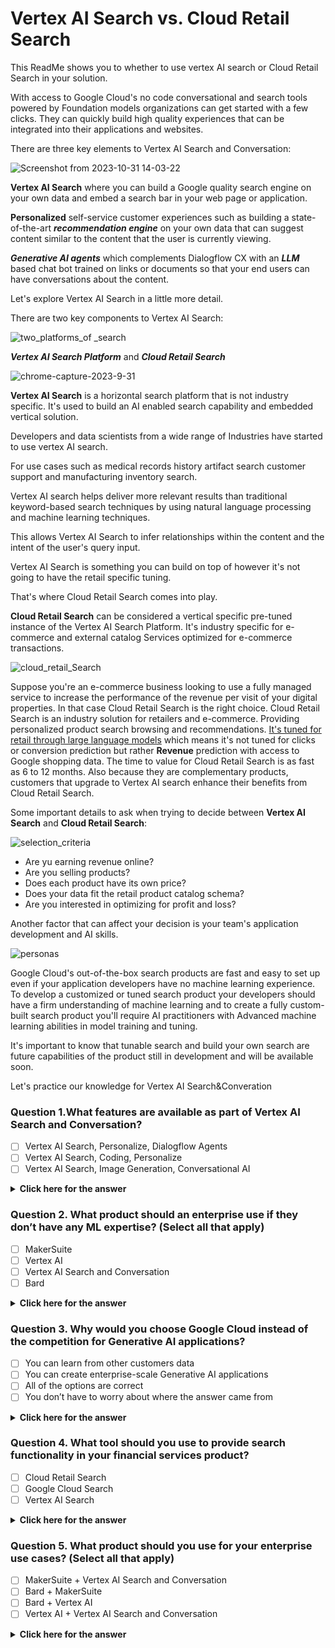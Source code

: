 # Vertex AI Search vs. Cloud Retail Search

This ReadMe shows you to whether to use vertex AI search or Cloud Retail Search in your solution.

With access to Google Cloud's no code conversational and search tools powered by Foundation models organizations can get started with a few clicks. They can quickly build high quality experiences that can be integrated into their applications and websites.


There are three key elements to Vertex AI Search and Conversation:

![Screenshot from 2023-10-31 14-03-22](https://github.com/ngchub/Google-Cloud-Workshops/assets/28653377/f6d83a2b-2bec-483b-89fc-e469630e506d)



**Vertex AI Search** where you can build a Google quality search engine on your own data and embed a search bar in your web page or application.

**Personalized** self-service customer experiences such as building a state-of-the-art ***recommendation engine*** on your own data that can suggest content similar to the content that the user is currently viewing.

***Generative AI agents*** which complements Dialogflow CX with an ***LLM*** based chat bot trained on links or documents so that your end users can have conversations about the content.

Let's explore Vertex AI Search in a little more detail.

There are two key components to Vertex AI Search:

![two_platforms_of _search](https://github.com/ngchub/Google-Cloud-Workshops/assets/28653377/78b68df4-e99a-4b9b-8cd6-a0104b581e66)


***Vertex AI Search Platform*** and ***Cloud Retail Search*** 

![chrome-capture-2023-9-31](https://github.com/ngchub/Google-Cloud-Workshops/assets/28653377/7a228257-0d1a-4209-b263-88fec50e8075)

**Vertex AI Search** is a horizontal search platform that is not industry specific. It's used to build an AI enabled search capability and embedded vertical solution.

Developers and data scientists from a wide range of Industries have started to use vertex AI search.

For use cases such as medical records history artifact search customer support and manufacturing inventory search. 

Vertex AI search helps deliver more relevant results than traditional keyword-based search techniques by using natural language processing and machine learning techniques.

This allows Vertex AI Search to infer relationships within the content and the intent of the user's query input. 

Vertex AI Search is something you can build on top of however it's not going to have the retail specific tuning. 


That's where Cloud Retail Search comes into play.

**Cloud Retail Search** can be considered a vertical specific pre-tuned instance of the Vertex AI Search Platform. It's industry specific for e-commerce and external catalog Services optimized for e-commerce transactions.

![cloud_retail_Search](https://github.com/ngchub/Google-Cloud-Workshops/assets/28653377/f9d8d490-6191-4be6-b5bc-7a4c9f8938f7)

Suppose you're an e-commerce business looking to use a fully managed service to increase the performance of the revenue per visit of your digital properties. In that case Cloud Retail Search is the right choice. Cloud Retail Search is an industry solution for retailers and e-commerce. Providing personalized product search browsing and recommendations. <ins>It's tuned for retail through large language models</ins> which means it's not tuned for clicks or conversion prediction but rather **Revenue** prediction with access to Google shopping data. The time to value for Cloud Retail Search is as fast as 6 to 12 months. Also because they are complementary products, customers that upgrade to Vertex AI search enhance their benefits from Cloud Retail Search. 

Some important details to ask when trying to decide between **Vertex AI Search** and **Cloud Retail Search**:


![selection_criteria](https://github.com/ngchub/Google-Cloud-Workshops/assets/28653377/e6bbdf69-f670-4d3f-9377-4acdf060265b)


  - Are yu earning revenue online?
  - Are you selling products?
  - Does each product have its own price?
  - Does your data fit the retail product catalog schema?
  - Are you interested in optimizing for profit and loss?

Another factor that can affect your decision is your team's application development and AI skills.

![personas](https://github.com/ngchub/Google-Cloud-Workshops/assets/28653377/4c785608-9f26-42c9-b224-9874171d07cd)

Google Cloud's out-of-the-box search products are fast and easy to set up even if your application developers have no machine learning experience. 
To develop a customized or tuned search product your developers should have a firm understanding of machine learning and to create a fully custom-built search product you'll require AI practitioners with Advanced machine learning abilities in model training and tuning. 

It's important to know that tunable search and build your own search are future capabilities of the product still in development and will be available soon.


Let's practice our knowledge for Vertex AI Search&Converation 

<h3> Question 1.What features are available as part of Vertex AI Search and Conversation? </h3>

- [ ] Vertex AI Search, Personalize, Dialogflow Agents <br/>
- [ ] Vertex AI Search, Coding, Personalize <br/>
- [ ] Vertex AI Search, Image Generation, Conversational AI <br/>

</div>

<details>
  <summary><b>Click here for the answer</b></summary>
<br>
<div id="q79" class="collapse">
   
- [x] Vertex AI Search, Personalize, Dialogflow Agents <br/>
- [ ] Vertex AI Search, Coding, Personalize <br/>
- [ ] Vertex AI Search, Image Generation, Conversational AI <br/>

 </b>
</div>
</details>


<h3> Question 2. What product should an enterprise use if they don’t have any ML expertise? (Select all that apply) </h3>

- [ ] MakerSuite <br/>
- [ ] Vertex AI <br/>
- [ ] Vertex AI Search and Conversation <br/>
- [ ] Bard <br/>
</div>

<details>
  <summary><b>Click here for the answer</b></summary>
<br>
<div id="q79" class="collapse">
   
- [ ] MakerSuite <br/>
- [x] Vertex AI <br/>
- [x] Vertex AI Search and Conversation <br/>
- [ ] Bard <br/>

 </b>
</div>
</details>


<h3> Question 3. Why would you choose Google Cloud instead of the competition for Generative AI applications? </h3>

- [ ] You can learn from other customers data
- [ ] You can create enterprise-scale Generative AI applications
- [ ] All of the options are correct
- [ ] You don’t have to worry about where the answer came from

</div>

<details>
  <summary><b>Click here for the answer</b></summary>
<br>
<div id="q79" class="collapse">
  
- [ ] You can learn from other customers data
- [x] You can create enterprise-scale Generative AI applications
- [ ] All of the options are correct
- [ ] You don’t have to worry about where the answer came from


 </b>
</div>
</details>

<h3> Question 4. What tool should you use to provide search functionality in your financial services product? </h3>

- [ ] Cloud Retail Search
- [ ] Google Cloud Search
- [ ] Vertex AI Search

</div>

<details>
  <summary><b>Click here for the answer</b></summary>
<br>
<div id="q79" class="collapse">
  
- [ ] Cloud Retail Search
- [ ] Google Cloud Search
- [x] Vertex AI Search
 </b>
</div>
</details>

<h3> Question 5. What product should you use for your enterprise use cases? (Select all that apply) </h3>

- [ ] MakerSuite + Vertex AI Search and Conversation
- [ ] Bard + MakerSuite
- [ ] Bard + Vertex AI
- [ ] Vertex AI + Vertex AI Search and Conversation

</div>

<details>
  <summary><b>Click here for the answer</b></summary>
<br>
<div id="q79" class="collapse">
  
- [ ] MakerSuite + Vertex AI Search and Conversation
- [ ] Bard + MakerSuite
- [ ] Bard + Vertex AI
- [x] Vertex AI + Vertex AI Search and Conversation

 </b>
</div>
</details>









